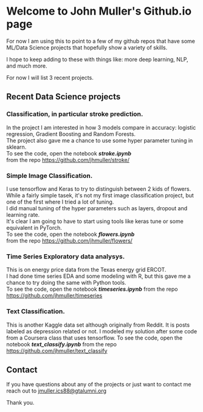 # Welcome to John Muller's Github.io page

For now I am using this to point to a few  of my github repos that have some ML/Data Science projects
that hopefully show a variety of skills.

I hope to keep adding to these with things like: more deep learning, NLP, and much more.

For now I will list 3 recent projects.

## Recent Data Science projects


### Classification, in particular stroke prediction.  
In the project I am interested
in how 3 models compare in accuracy: logistic regression, Gradient Boosting and Random Forests.  
The project also gave me a chance to use some hyper parameter tuning in sklearn.  
To see the code, open the notebook ***stroke.ipynb***  
from the repo https://github.com/jhmuller/stroke/

### Simple Image Classification.   
 I use tensorflow and Keras to try to distinguish
between 2 kids of flowers. While a fairly simple tasek, it's not my first image classification project,  but one of the first where I tried a lot of tuning.  
 I did manual tuning of the hyper parameters such as layers, dropout and learning rate.   
It's clear I am going to have to start using tools like keras tune or some equivalent in PyTorch.   
To see the code, open the notebook ***flowers.ipynb***   
 from the repo https://github.com/jhmuller/flowers/

### Time Series Exploratory data analysys.
This is on energy price data from the Texas energy grid ERCOT.  
I had done time series EDA and some modeling with R, but this gave me a chance
to try doing the same with Python tools.  
To see the code, open the notebook ***timeseries.ipynb***
 from the repo https://github.com/jhmuller/timeseries

### Text Classification.
This is another Kaggle data set although originally from Reddit.
It is posts labeled as depression related or not.
I modeled my solution after some code from a Coursera class that uses tensorflow.
To see the code, open the notebook ***text_classify.ipynb***
  from the repo  https://github.com/jhmuller/text_classify

## Contact
If you have questions about any of the projects or just want to contact me  
reach out to jmuller.ics88@gtalumni.org

Thank you.
